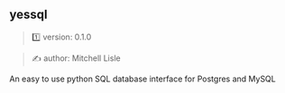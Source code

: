 ##  yessql

> 1️⃣ version: 0.1.0

> ✍️ author: Mitchell Lisle

An easy to use python SQL database interface for Postgres and MySQL
